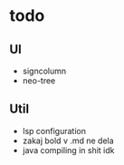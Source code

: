 # todo

## UI

- signcolumn
- neo-tree

## Util

- lsp configuration
- zakaj bold v .md ne dela
- java compiling in shit idk
